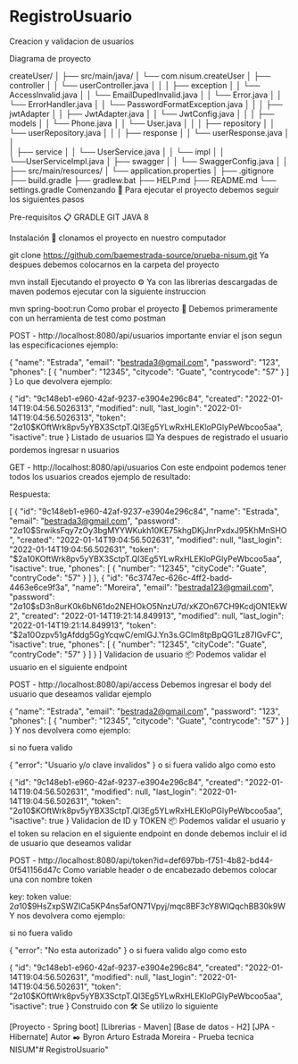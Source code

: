 # RegistroUsuario 
Creacion y validacion de usuarios

Diagrama de proyecto

createUser/
│
├── src/main/java/
│   └── com.nisum.createUser
│       ├── controller
│       │   └── userController.java
│       │
│       ├── exception
│       │   └── AccessInvalid.java
│       │   └── EmailDupedInvalid.java
│       │   └── Error.java
│       │   └── ErrorHandler.java
│       │   └── PasswordFormatException.java
│       │
│       ├── jwtAdapter
│       │   ├── JwtAdapter.java
│       │   └── JwtConfig.java
│       │
│       ├── models
│       │   └── Phone.java
│       │   └── User.java
│       │
│       ├── repository
│       │   └── userRepository.java
│       │
│       ├── response
│       │   └── userResponse.java
│       │   
│       ├── service
│       │   └── UserService.java
│       │   └── impl
│       │       └──UserServiceImpl.java
│       ├── swagger
│       │   └── SwaggerConfig.java
│       │
├── src/main/resources/
│   └── application.properties
│
├── .gitignore
├── build.gradle
├── gradlew.bat
├── HELP.md
├── README.md
└── settings.gradle
Comenzando 🚀
Para ejecutar el proyecto debemos seguir los siguientes pasos

Pre-requisitos 📋
GRADLE GIT JAVA 8

Instalación 🔧
clonamos el proyecto en nuestro computador

git clone https://github.com/baemestrada-source/prueba-nisum.git
Ya despues debemos colocarnos en la carpeta del proyecto

mvn install
Ejecutando el proyecto ⚙️
Ya con las librerias descargadas de maven podemos ejecutar con la siguiente instruccion

mvn spring-boot:run
Como probar el proyecto 🔩
Debemos primeramente con un herramienta de test como postman

POST - http://localhost:8080/api/usuarios
importante enviar el json segun las especificaciones ejemplo:

{
"name": "Estrada",
"email": "bestrada3@gmail.com",
"password": "123",
"phones": [
{
"number": "12345",
"citycode": "Guate",
"contrycode": "57"
}
]
}
Lo que devolvera ejemplo:

{
"id": "9c148eb1-e960-42af-9237-e3904e296c84",
"created": "2022-01-14T19:04:56.5026313",
"modified": null,
"last_login": "2022-01-14T19:04:56.5026313",
"token": "$2a$10$KOftWrk8pv5yYBX3SctpT.Ql3Eg5YLwRxHLEKloPGlyPeWbcoo5aa",
"isactive": true
}
Listado de usuarios ⌨️
Ya despues de registrado el usuario pordemos ingresar n usuarios

GET - http://localhost:8080/api/usuarios
Con este endpoint podemos tener todos los usuarios creados ejemplo de resultado:

Respuesta:

[
{
"id": "9c148eb1-e960-42af-9237-e3904e296c84",
"name": "Estrada",
"email": "bestrada3@gmail.com",
"password": "$2a$10$SrwiksFqy7zOy3bgMYYWKukh10KE75khgDKjJnrPxdxJ95KhMnSHO",
"created": "2022-01-14T19:04:56.502631",
"modified": null,
"last_login": "2022-01-14T19:04:56.502631",
"token": "$2a$10$KOftWrk8pv5yYBX3SctpT.Ql3Eg5YLwRxHLEKloPGlyPeWbcoo5aa",
"isactive": true,
"phones": [
{
"number": "12345",
"cityCode": "Guate",
"contryCode": "57"
}
]
},
{
"id": "6c3747ec-626c-4ff2-badd-4463e6ce9f3a",
"name": "Moreira",
"email": "bestrada123@gmail.com",
"password": "$2a$10$sD3n8urK0k6bN61do2NEHOkO5NnzU7d/xKZOn67CH9KcdjON1EkW2",
"created": "2022-01-14T19:21:14.849913",
"modified": null,
"last_login": "2022-01-14T19:21:14.849913",
"token": "$2a$10$Ozpv51gAfddg5GgYcqwC/emIGJ.Yn3s.GClm8tpBpQG1Lz87IGvFC",
"isactive": true,
"phones": [
{
"number": "12345",
"cityCode": "Guate",
"contryCode": "57"
}
]
}
]
Validacion de usuario 📦
Podemos validar el usuario en el siguiente endpoint

POST - http://localhost:8080/api/access
Debemos ingresar el body del usuario que deseamos validar ejemplo

{
"name": "Estrada",
"email": "bestrada2@gmail.com",
"password": "123",
"phones": [
{
"number": "12345",
"citycode": "Guate",
"contrycode": "57"
}
]
}
Y nos devolvera como ejemplo:

si no fuera valido

{
"error": "Usuario y/o clave invalidos"
}
o si fuera valido algo como esto

{
"id": "9c148eb1-e960-42af-9237-e3904e296c84",
"created": "2022-01-14T19:04:56.502631",
"modified": null,
"last_login": "2022-01-14T19:04:56.502631",
"token": "$2a$10$KOftWrk8pv5yYBX3SctpT.Ql3Eg5YLwRxHLEKloPGlyPeWbcoo5aa",
"isactive": true
}
Validacion de ID y TOKEN 📦
Podemos validar el usuario y el token su relacion en el siguiente endpoint en donde debemos incluir el id de usuario que deseamos validar

POST - http://localhost:8080/api/token?id=def697bb-f751-4b82-bd44-0f541156d47c
Como variable header o de encabezado debemos colocar una con nombre token

key: token value: $2a$10$9HsZxpSWZICa5KP4ns5afON71Vpyj/mqc8BF3cY8WIQqchBB30k9W
Y nos devolvera como ejemplo:

si no fuera valido

{
"error": "No esta autorizado"
}
o si fuera valido algo como esto

{
"id": "9c148eb1-e960-42af-9237-e3904e296c84",
"created": "2022-01-14T19:04:56.502631",
"modified": null,
"last_login": "2022-01-14T19:04:56.502631",
"token": "$2a$10$KOftWrk8pv5yYBX3SctpT.Ql3Eg5YLwRxHLEKloPGlyPeWbcoo5aa",
"isactive": true
}
Construido con 🛠️
Se utilizo lo siguiente

[Proyecto - Spring boot]
[Librerias - Maven]
[Base de datos - H2]
[JPA - Hibernate]
Autor ✒️
Byron Arturo Estrada Moreira - Prueba tecnica NISUM"# RegistroUsuario" 
